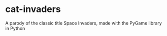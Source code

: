 # cat-invaders
A parody of the classic title Space Invaders, made with the PyGame library in Python

